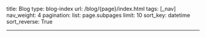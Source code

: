 title: Blog
type: blog-index
url: /blog/{page}/index.html
tags: [_nav]
nav_weight: 4
pagination:
    list: page.subpages
    limit: 10
    sort_key: datetime
    sort_reverse: True

---
